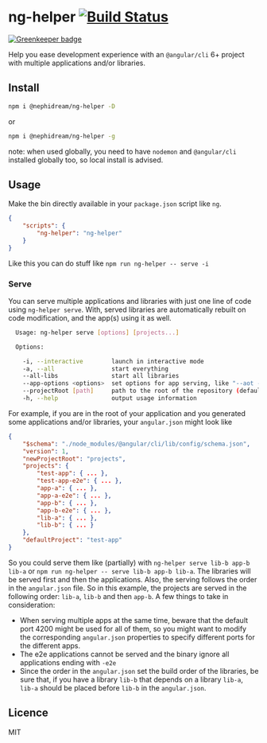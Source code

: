 # ng-helper [![Build Status](https://travis-ci.org/WilliamChelman/ng-helper.svg?branch=master)](https://travis-ci.org/WilliamChelman/ng-helper)

[![Greenkeeper badge](https://badges.greenkeeper.io/WilliamChelman/ng-helper.svg)](https://greenkeeper.io/)

Help you ease development experience with an `@angular/cli` 6+ project with multiple applications and/or libraries.

## Install

```bash
npm i @nephidream/ng-helper -D
```

or

```bash
npm i @nephidream/ng-helper -g
```

note: when used globally, you need to have `nodemon` and `@angular/cli` installed globally too, so local install is advised.

## Usage

Make the bin directly available in your `package.json` script like `ng`.

```json
{
    "scripts": {
        "ng-helper": "ng-helper"
    }
}
```

Like this you can do stuff like `npm run ng-helper -- serve -i`

### Serve

You can serve multiple applications and libraries with just one line of code using `ng-helper serve`. With, served libraries are automatically rebuilt on code modification, and the app(s) using it as well.

```bash
  Usage: ng-helper serve [options] [projects...]

  Options:

    -i, --interactive        launch in interactive mode
    -a, --all                start everything
    --all-libs               start all libraries
    --app-options <options>  set options for app serving, like "--aot --prod" (if more than one option, you have to put everything between quotes)
    --projectRoot [path]     path to the root of the repository (default: /home/wchelman/Dev/ng-helper)
    -h, --help               output usage information
```

For example, if you are in the root of your application and you generated some applications and/or libraries, your `angular.json` might look like

```json
{
    "$schema": "./node_modules/@angular/cli/lib/config/schema.json",
    "version": 1,
    "newProjectRoot": "projects",
    "projects": {
        "test-app": { ... },
        "test-app-e2e": { ... },
        "app-a": { ... },
        "app-a-e2e": { ... },
        "app-b": { ... },
        "app-b-e2e": { ... },
        "lib-a": { ... },
        "lib-b": { ... }
    },
    "defaultProject": "test-app"
}
```

So you could serve them like (partially) with `ng-helper serve lib-b app-b lib-a` or `npm run ng-helper -- serve lib-b app-b lib-a`. The libraries will be served first and then the applications. Also, the serving follows the order in the `angular.json` file. So in this example, the projects are served in the following order: `lib-a`, `lib-b` and then `app-b`. A few things to take in consideration:

*   When serving multiple apps at the same time, beware that the default port 4200 might be used for all of them, so you might want to modify the corresponding `angular.json` properties to specify different ports for the different apps.
*   The e2e applications cannot be served and the binary ignore all applications ending with `-e2e`
*   Since the order in the `angular.json` set the build order of the libraries, be sure that, if you have a library `lib-b` that depends on a library `lib-a`, `lib-a` should be placed before `lib-b` in the `angular.json`.

## Licence

MIT
